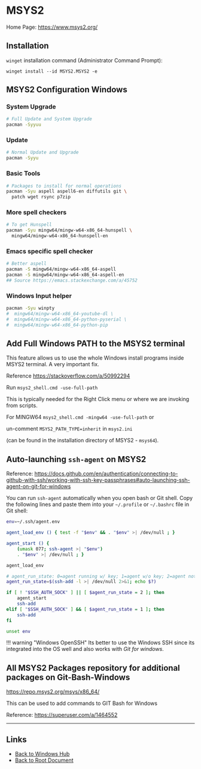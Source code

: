 # MSYS2

Home Page: <https://www.msys2.org/>

## Installation

`winget` installation command (Administrator Command Prompt):

```batch
winget install --id MSYS2.MSYS2 -e
```

## MSYS2 Configuration Windows

### System Upgrade

```sh
# Full Update and System Upgrade
pacman -Syyuu
```

### Update

```sh
# Normal Update and Upgrade
pacman -Syyu
```

### Basic Tools

```sh
# Packages to install for normal operations
pacman -Syu aspell aspell6-en diffutils git \
  patch wget rsync p7zip
```

### More spell checkers
```sh
# To get Hunspell
pacman -Syu mingw64/mingw-w64-x86_64-hunspell \
  mingw64/mingw-w64-x86_64-hunspell-en
```

### Emacs specific spell checker
```sh
# Better aspell
pacman -S mingw64/mingw-w64-x86_64-aspell
pacman -S mingw64/mingw-w64-x86_64-aspell-en
## Source https://emacs.stackexchange.com/a/45752
```

### Windows Input helper

```sh
pacman -Syu winpty
#  mingw64/mingw-w64-x86_64-youtube-dl \
#  mingw64/mingw-w64-x86_64-python-pyserial \
#  mingw64/mingw-w64-x86_64-python-pip
```

## Add Full Windows PATH to the MSYS2 terminal

This feature allows us to use the whole Windows install programs inside MSYS2 terminal.
A very important fix.

Reference <https://stackoverflow.com/a/50992294>

Run `msys2_shell.cmd -use-full-path`

This is typically needed  for the Right Click menu or where we are invoking from scripts.

For MINGW64 `msys2_shell.cmd -mingw64 -use-full-path`
or

un-comment `MSYS2_PATH_TYPE=inherit` in `msys2.ini`

(can be found in the installation directory of MSYS2 - `msys64`).

## Auto-launching `ssh-agent` on MSYS2

Reference: <https://docs.github.com/en/authentication/connecting-to-github-with-ssh/working-with-ssh-key-passphrases#auto-launching-ssh-agent-on-git-for-windows>

You can run `ssh-agent` automatically when you open bash or Git shell. Copy the following lines and paste them into your `~/.profile` or `~/.bashrc` file in Git shell:

```sh
env=~/.ssh/agent.env

agent_load_env () { test -f "$env" && . "$env" >| /dev/null ; }

agent_start () {
    (umask 077; ssh-agent >| "$env")
    . "$env" >| /dev/null ; }

agent_load_env

# agent_run_state: 0=agent running w/ key; 1=agent w/o key; 2=agent not running
agent_run_state=$(ssh-add -l >| /dev/null 2>&1; echo $?)

if [ ! "$SSH_AUTH_SOCK" ] || [ $agent_run_state = 2 ]; then
    agent_start
    ssh-add
elif [ "$SSH_AUTH_SOCK" ] && [ $agent_run_state = 1 ]; then
    ssh-add
fi

unset env
```

!!! warning "Windows OpenSSH"
    Its better to use the Windows SSH since its integrated into the OS well
    and also works with *Git for windows*.

## All MSYS2 Packages repository for additional packages on Git-Bash-Windows

<https://repo.msys2.org/msys/x86_64/>

This can be used to add commands to GIT Bash for Windows

Reference: <https://superuser.com/a/1464552>

----
<!-- Footer Begins Here -->
## Links

- [Back to Windows Hub](./README.md)
- [Back to Root Document](../README.md)
